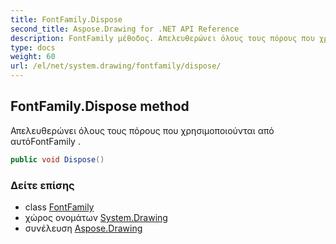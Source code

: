 ```yaml
---
title: FontFamily.Dispose
second_title: Aspose.Drawing for .NET API Reference
description: FontFamily μέθοδος. Απελευθερώνει όλους τους πόρους που χρησιμοποιούνται από αυτόFontFamily .
type: docs
weight: 60
url: /el/net/system.drawing/fontfamily/dispose/
---
```

## FontFamily.Dispose method

Απελευθερώνει όλους τους πόρους που χρησιμοποιούνται από αυτόFontFamily .

```csharp
public void Dispose()
```

### Δείτε επίσης

* class [FontFamily](../)
* χώρος ονομάτων [System.Drawing](../../fontfamily/)
* συνέλευση [Aspose.Drawing](../../../)



